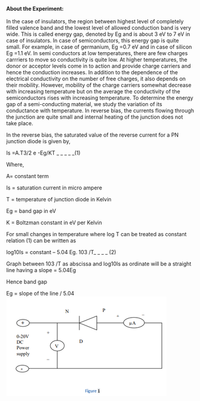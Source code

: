 <b>About the Experiment:</b><br><br>
In the case of insulators, the region between highest level of completely filled valence band and the lowest level of allowed conduction band is very wide. This is called energy gap, denoted by Eg and is about 3 eV to 7 eV in case of insulators. In case of semiconductors, this energy gap is quite small. For example, in case of germanium, Eg =0.7 eV and in case of silicon Eg =1.1 eV. In semi conductors at low temperatures, there are few charges carrriers to move so conductivity is quite low. At higher temperatures, the donor or acceptor levels come in to action and provide charge carriers and hence the conduction increases. In addition to the dependence of the electrical conductivity on the number of free charges, it also depends on their mobility. However, mobility of the charge carriers somewhat decrease with increasing temperature but on the average the conductivity of the semiconductors rises with increasing temperature. To determine the energy gap of a semi-conducting material, we study the variation of its conductance with temperature. In reverse bias, the currents flowing through the junction are quite small and internal heating of the junction does not take place.   

In the reverse bias, the saturated value of the reverse current for a PN junction diode is given by, 

Is =A.T3/2 e -Eg/KT _ _ _ _ _(1)  

Where,  

A= constant term 

Is = saturation current in micro ampere  

T = temperature of junction diode in Kelvin  

Eg = band gap in eV  

K = Boltzman constant in eV per Kelvin  

For small changes in temperature where log T can be treated as constant relation (1) can be written as  

log10Is = constant – 5.04 Eg. 103 /T_ _ _ _ (2) 

Graph between 103 /T as abscissa and log10Is as ordinate will be a straight line having a slope = 5.04Eg  

Hence band gap  

Eg = slope of the line / 5.04  <br>
<img src="images/fig2.PNG">